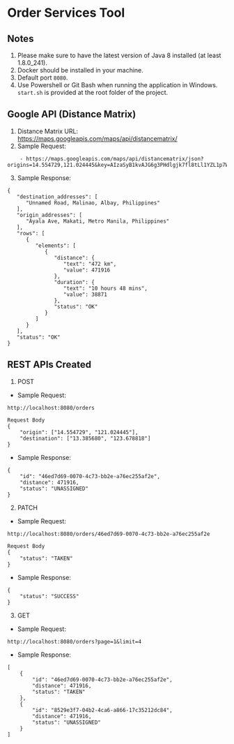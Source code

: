 # Order Services Tool

## Notes

1. Please make sure to have the latest version of Java 8 installed (at least 1.8.0_241).
2. Docker should be installed in your machine.
3. Default port `8080`.
4. Use Powershell or Git Bash when running the application in Windows. `start.sh` is provided at the root folder of the project.

## Google API (Distance Matrix)

1. Distance Matrix URL: https://maps.googleapis.com/maps/api/distancematrix/
2. Sample Request:
```
    - https://maps.googleapis.com/maps/api/distancematrix/json?origins=14.554729,121.024445&key=AIzaSyB1kvAJG6g3PHdlgjk7fl8tLl1YZL1p7Ww&destinations=13.385680,123.678818 
```
3. Sample Response:
```
{
   "destination_addresses": [
      "Unnamed Road, Malinao, Albay, Philippines"
   ],
   "origin_addresses": [
      "Ayala Ave, Makati, Metro Manila, Philippines"
   ],
   "rows": [
      {
         "elements": [
            {
               "distance": {
                  "text": "472 km",
                  "value": 471916
               },
               "duration": {
                  "text": "10 hours 48 mins",
                  "value": 38871
               },
               "status": "OK"
            }
         ]
      }
   ],
   "status": "OK"
}
```
## REST APIs Created

1.  POST 
 - Sample Request:
```
http://localhost:8080/orders

Request Body
{
    "origin": ["14.554729", "121.024445"],
    "destination": ["13.385680", "123.678818"]
}
```
 - Sample Response:

```
{
    "id": "46ed7d69-0070-4c73-bb2e-a76ec255af2e",
    "distance": 471916,
    "status": "UNASSIGNED"
}
```

2. PATCH
  - Sample Request:
```
http://localhost:8080/orders/46ed7d69-0070-4c73-bb2e-a76ec255af2e

Request Body
{
    "status": "TAKEN"
}

```
  - Sample Response:
```
{
    "status": "SUCCESS"
}
```

3. GET
  - Sample Request:
```
http://localhost:8080/orders?page=1&limit=4
```
  - Sample Response:
```
[
    {
        "id": "46ed7d69-0070-4c73-bb2e-a76ec255af2e",
        "distance": 471916,
        "status": "TAKEN"
    },
    {
        "id": "8529e3f7-04b2-4ca6-a866-17c35212dc84",
        "distance": 471916,
        "status": "UNASSIGNED"
    }
]
```

